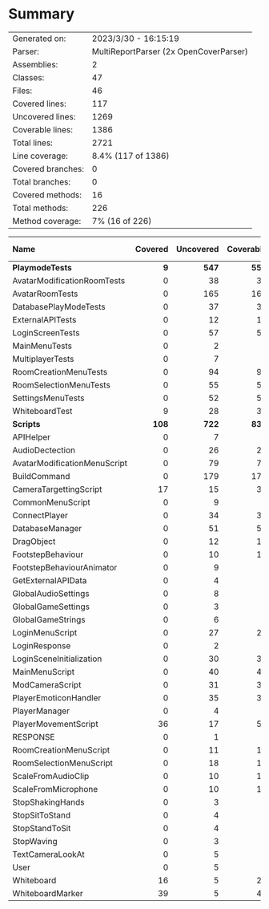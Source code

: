 ﻿# Summary
|||
|:---|:---|
| Generated on: | 2023/3/30 - 16:15:19 |
| Parser: | MultiReportParser (2x OpenCoverParser) |
| Assemblies: | 2 |
| Classes: | 47 |
| Files: | 46 |
| Covered lines: | 117 |
| Uncovered lines: | 1269 |
| Coverable lines: | 1386 |
| Total lines: | 2721 |
| Line coverage: | 8.4% (117 of 1386) |
| Covered branches: | 0 |
| Total branches: | 0 |
| Covered methods: | 16 |
| Total methods: | 226 |
| Method coverage: | 7% (16 of 226) |

|**Name**|**Covered**|**Uncovered**|**Coverable**|**Total**|**Line coverage**|**Covered**|**Total**|**Branch coverage**|**Covered**|**Total**|**Method coverage**|
|:---|---:|---:|---:|---:|---:|---:|---:|---:|---:|---:|---:|
|**PlaymodeTests**|**9**|**547**|**556**|**1067**|**1.6%**|**0**|**0**|****|**2**|**93**|**2.1%**|
|AvatarModificationRoomTests|0|38|38|66|0%|0|0||0|8|0%|
|AvatarRoomTests|0|165|165|259|0%|0|0||0|22|0%|
|DatabasePlayModeTests|0|37|37|79|0%|0|0||0|4|0%|
|ExternalAPITests|0|12|12|27|0%|0|0||0|2|0%|
|LoginScreenTests|0|57|57|204|0%|0|0||0|10|0%|
|MainMenuTests|0|2|2|13|0%|0|0||0|1|0%|
|MultiplayerTests|0|7|7|29|0%|0|0||0|1|0%|
|RoomCreationMenuTests|0|94|94|144|0%|0|0||0|17|0%|
|RoomSelectionMenuTests|0|55|55|92|0%|0|0||0|10|0%|
|SettingsMenuTests|0|52|52|92|0%|0|0||0|13|0%|
|WhiteboardTest|9|28|37|62|24.3%|0|0||2|5|40%|
|**Scripts**|**108**|**722**|**830**|**1671**|**13%**|**0**|**0**|****|**14**|**133**|**10.5%**|
|APIHelper|0|7|7|19|0%|0|0||0|1|0%|
|AudioDectection|0|26|26|52|0%|0|0||0|6|0%|
|AvatarModificationMenuScript|0|79|79|142|0%|0|0||0|9|0%|
|BuildCommand|0|179|179|288|0%|0|0||0|15|0%|
|CameraTargettingScript|17|15|32|68|53.1%|0|0||3|4|75%|
|CommonMenuScript|0|9|9|21|0%|0|0||0|2|0%|
|ConnectPlayer|0|34|34|66|0%|0|0||0|2|0%|
|DatabaseManager|0|51|51|103|0%|0|0||0|12|0%|
|DragObject|0|12|12|27|0%|0|0||0|3|0%|
|FootstepBehaviour|0|10|10|27|0%|0|0||0|2|0%|
|FootstepBehaviourAnimator|0|9|9|21|0%|0|0||0|2|0%|
|GetExternalAPIData|0|4|4|16|0%|0|0||0|1|0%|
|GlobalAudioSettings|0|8|8|18|0%|0|0||0|3|0%|
|GlobalGameSettings|0|3|3|10|0%|0|0||0|1|0%|
|GlobalGameStrings|0|6|6|12|0%|0|0||0|2|0%|
|LoginMenuScript|0|27|27|48|0%|0|0||0|4|0%|
|LoginResponse|0|2|2|17|0%|0|0||0|4|0%|
|LoginSceneInitialization|0|30|30|70|0%|0|0||0|1|0%|
|MainMenuScript|0|40|40|78|0%|0|0||0|11|0%|
|ModCameraScript|0|31|31|51|0%|0|0||0|3|0%|
|PlayerEmoticonHandler|0|35|35|59|0%|0|0||0|9|0%|
|PlayerManager|0|4|4|18|0%|0|0||0|2|0%|
|PlayerMovementScript|36|17|53|99|67.9%|0|0||3|3|100%|
|RESPONSE|0|1|1|17|0%|0|0||0|2|0%|
|RoomCreationMenuScript|0|11|11|28|0%|0|0||0|3|0%|
|RoomSelectionMenuScript|0|18|18|32|0%|0|0||0|6|0%|
|ScaleFromAudioClip|0|10|10|31|0%|0|0||0|3|0%|
|ScaleFromMicrophone|0|10|10|31|0%|0|0||0|3|0%|
|StopShakingHands|0|3|3|11|0%|0|0||0|1|0%|
|StopSitToStand|0|4|4|14|0%|0|0||0|1|0%|
|StopStandToSit|0|4|4|14|0%|0|0||0|1|0%|
|StopWaving|0|3|3|11|0%|0|0||0|1|0%|
|TextCameraLookAt|0|5|5|16|0%|0|0||0|1|0%|
|User|0|5|5|11|0%|0|0||0|1|0%|
|Whiteboard|16|5|21|38|76.1%|0|0||4|4|100%|
|WhiteboardMarker|39|5|44|87|88.6%|0|0||4|4|100%|
